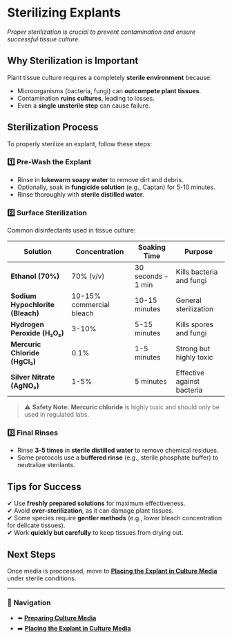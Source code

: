 # **Sterilizing  Explants**
_Proper sterilization is crucial to prevent contamination and ensure successful tissue culture._

## **Why Sterilization is Important**
Plant tissue culture requires a completely **sterile environment** because:
- Microorganisms (bacteria, fungi) can **outcompete plant tissues**.
- Contamination **ruins cultures**, leading to losses.
- Even a **single unsterile step** can cause failure.

## **Sterilization Process**
To properly sterilize an explant, follow these steps:

### **1️⃣ Pre-Wash the Explant**
- Rinse in **lukewarm soapy water** to remove dirt and debris.
- Optionally, soak in **fungicide solution** (e.g., Captan) for 5-10 minutes.
- Rinse thoroughly with **sterile distilled water**.

### **2️⃣ Surface Sterilization**
Common disinfectants used in tissue culture:

| **Solution** | **Concentration** | **Soaking Time** | **Purpose** |
|-------------|------------------|----------------|------------|
| **Ethanol (70%)** | 70% (v/v) | 30 seconds - 1 min | Kills bacteria and fungi |
| **Sodium Hypochlorite (Bleach)** | 10-15% commercial bleach | 10-15 minutes | General sterilization |
| **Hydrogen Peroxide (H₂O₂)** | 3-10% | 5-15 minutes | Kills spores and fungi |
| **Mercuric Chloride (HgCl₂)** | 0.1% | 1-5 minutes | Strong but highly toxic |
| **Silver Nitrate (AgNO₃)** | 1-5% | 5 minutes | Effective against bacteria |

> ⚠ **Safety Note:** **Mercuric chloride** is highly toxic and should only be used in regulated labs.

### **3️⃣ Final Rinses**
- Rinse **3-5 times** in **sterile distilled water** to remove chemical residues.
- Some protocols use a **buffered rinse** (e.g., sterile phosphate buffer) to neutralize sterilants.

## **Tips for Success**
✔ Use **freshly prepared solutions** for maximum effectiveness.  
✔ Avoid **over-sterilization**, as it can damage plant tissues.  
✔ Some species require **gentler methods** (e.g., lower bleach concentration for delicate tissues).  
✔ Work **quickly but carefully** to keep tissues from drying out.  

## **Next Steps**
Once media is proccessed, move to **[Placing the Explant in Culture Media](/pages/placing-the-explant-in-culture-media.html)** under sterile conditions.

---

### 🔗 **Navigation**
- ⬅️ **[Preparing Culture Media](/pages/placing-the-explant-in-culture-media.html)**
- ➡️ **[Placing the Explant in Culture Media](/pages/placing-the-explant-in-culture-media.html)**
